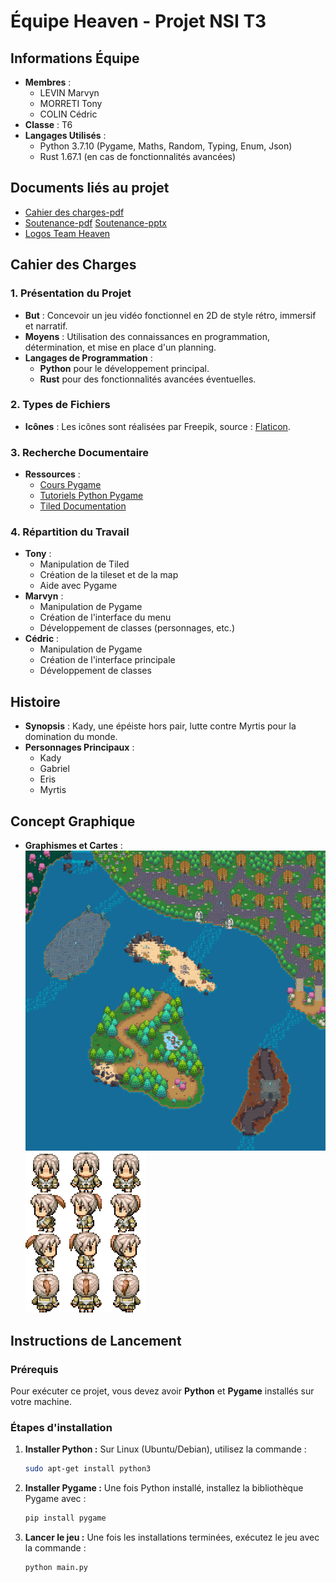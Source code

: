 # Équipe Heaven - Projet NSI T3

## Informations Équipe
- **Membres** :
  - LEVIN Marvyn
  - MORRETI Tony
  - COLIN Cédric
- **Classe** : T6
- **Langages Utilisés** :
  - Python 3.7.10 (Pygame, Maths, Random, Typing, Enum, Json)
  - Rust 1.67.1 (en cas de fonctionnalités avancées)

## Documents liés au projet
- [Cahier des charges-pdf](./docs/cahierDesChargesTerm.pdf)
- [Soutenance-pdf](./docs/projetHeaven.pdf) [Soutenance-pptx](./docs/projetHeaven.pptx)
- [Logos Team Heaven](./docs/logos/)

## Cahier des Charges

### 1. Présentation du Projet
- **But** : Concevoir un jeu vidéo fonctionnel en 2D de style rétro, immersif et narratif.
- **Moyens** : Utilisation des connaissances en programmation, détermination, et mise en place d'un planning.
- **Langages de Programmation** :
  - **Python** pour le développement principal.
  - **Rust** pour des fonctionnalités avancées éventuelles.

### 2. Types de Fichiers
- **Icônes** : Les icônes sont réalisées par Freepik, source : [Flaticon](https://www.flaticon.com).

### 3. Recherche Documentaire
- **Ressources** :
  - [Cours Pygame](https://www.pygame.org/docs/)
  - [Tutoriels Python Pygame](https://pythonprogramming.net/pygame-python-3/)
  - [Tiled Documentation](https://doc.mapeditor.org/en/stable/manual/index.html)
  
### 4. Répartition du Travail
- **Tony** :
  - Manipulation de Tiled
  - Création de la tileset et de la map
  - Aide avec Pygame
- **Marvyn** :
  - Manipulation de Pygame
  - Création de l'interface du menu
  - Développement de classes (personnages, etc.)
- **Cédric** :
  - Manipulation de Pygame
  - Création de l'interface principale
  - Développement de classes

## Histoire
- **Synopsis** : Kady, une épéiste hors pair, lutte contre Myrtis pour la domination du monde.
- **Personnages Principaux** :
  - Kady
  - Gabriel
  - Eris
  - Myrtis

## Concept Graphique
- **Graphismes et Cartes** : ![Map](./map/start_map2.png) ![Personages](./assets/player/kady.png)

## Instructions de Lancement

### Prérequis
Pour exécuter ce projet, vous devez avoir **Python** et **Pygame** installés sur votre machine.

### Étapes d'installation

1. **Installer Python :**
   Sur Linux (Ubuntu/Debian), utilisez la commande :
   ```bash
   sudo apt-get install python3
   ```

2. **Installer Pygame :**
   Une fois Python installé, installez la bibliothèque Pygame avec :
   ```bash
   pip install pygame
   ```

3. **Lancer le jeu :**
   Une fois les installations terminées, exécutez le jeu avec la commande :
   ```bash
   python main.py
   ```
